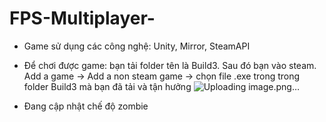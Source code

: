 
# FPS-Multiplayer-
- Game sử dụng các công nghệ: Unity, Mirror, SteamAPI
- Để chơi được game: bạn tải folder tên là Build3. Sau đó bạn vào steam. Add a game -> Add a non steam game -> chọn file .exe trong trong folder Build3 mà bạn đã tải và tận hưởng
  ![Uploading image.png…]()

- Đang cập nhật chế độ zombie 

